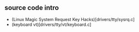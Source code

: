 ## source code intro
- (Linux Magic System Request Key Hacks)[drivers/tty/sysrq.c]
- (keyboard vt)[drivers/tty/vt/keyboard.c]
